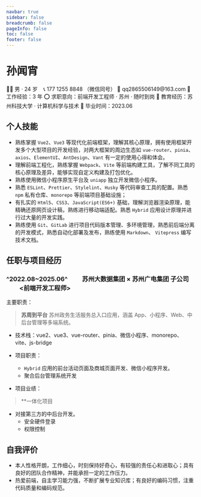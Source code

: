 ```yaml
---
navbar: true
sidebar: false
breadcrumb: false
pageInfo: false
toc: false
footer: false
---
```


# 孙闻宵

👨‍💻 男 · 24 岁&nbsp;&nbsp;&nbsp;&nbsp;📞 177 1255 8848 （微信同号）
📧 qq2865506149@163\.com
💼 工作经验：3 年
⭕ 求职意向：前端开发工程师 · 苏州 · 随时到岗
🏫 教育经历：苏州科技大学 · 计算机科学与技术
📆 毕业时间：2023.06

## 个人技能

- 熟练掌握 `Vue2`、`Vue3` 等现代化前端框架，理解其核心原理，拥有使用框架开发多个大型项目的开发经验，对两大框架的周边生态如 `vue-router`、`pinia`、`axios`、`ElementUI`、`AntDesign`、`Vant` 有一定的使用心得和体会。
- 理解前端工程化，熟练掌握 `Webpack`、`Vite` 等前端构建工具，了解不同工具的核心原理及差异，能够实现自定义构建及打包优化。
- 熟练使用微信小程序原生平台及 `uniapp` 独立开发微信小程序。
- 熟悉 `ESLint`、`Prettier`、`Stylelint`、`Husky` 等代码审查工具的配置。熟悉 `npm` 私有仓库、`monorepo` 等前端项目基础设施；
- 有扎实的 `Html5`、`CSS3`、`JavaScript(ES6+)` 基础，理解浏览器渲染原理，能精确还原网页设计稿，熟练进行移动端适配。熟悉 `Hybrid` 应用设计原理并进行过大量的开发实践。
- 熟练使用 `Git`、`GitLab` 进行项目代码版本管理、多环境管理，熟悉前后端分离的开发模式，熟悉自动化部署及发布，熟练使用 `Markdown`、 `Vitepress` 编写技术文档。

## 任职与项目经历

### ^2022.08~2025.06^ &nbsp;&nbsp;&nbsp;&nbsp;&nbsp;&nbsp;&nbsp;&nbsp; 苏州大数据集团 × 苏州广电集团 子公司 &nbsp;&nbsp;&nbsp;&nbsp;&nbsp;&nbsp;&nbsp;&nbsp; <前端开发工程师>

主要职责：

> **苏周到平台**
> 苏州政务生活服务总入口应用，涵盖 App、小程序、Web、中后台管理等多端系统。

- 技术栈：vue2、vue3、vue-router、pinia、微信小程序、monorepo、vite、js-bridge

- 项目职责：
  - `Hybrid` 应用的前台活动页面及商城页面开发、微信小程序开发。
  - 聚合后台管理系统开发
- 项目业绩：

> \*\*一体化项目

- 对接第三方的中后台开发。
  - 安全硬件登录
  - 权限控制

## 自我评价

- 本人性格开朗，工作细心，时刻保持好奇心，有较强的责任心和进取心；具有良好的团队合作精神，并能承担一定的工作压力。
- 热爱前端，自主学习能力强，不断扩展专业知识库；有良好的编码习惯，注重代码质量和编码规范。
